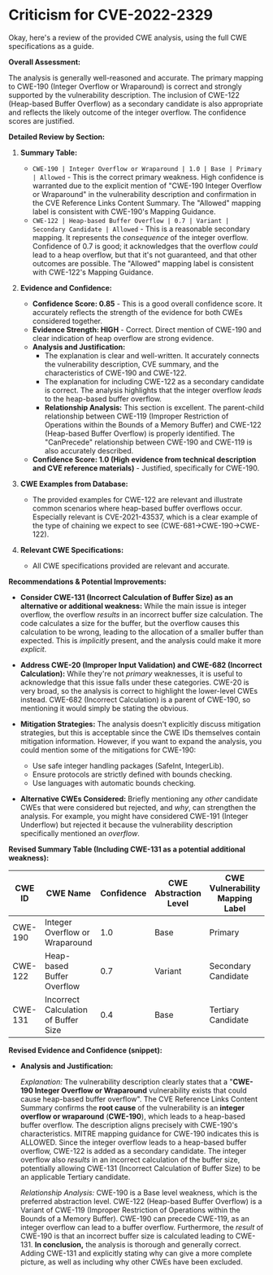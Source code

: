 # Criticism for CVE-2022-2329

Okay, here's a review of the provided CWE analysis, using the full CWE specifications as a guide.

**Overall Assessment:**

The analysis is generally well-reasoned and accurate. The primary mapping to CWE-190 (Integer Overflow or Wraparound) is correct and strongly supported by the vulnerability description. The inclusion of CWE-122 (Heap-based Buffer Overflow) as a secondary candidate is also appropriate and reflects the likely outcome of the integer overflow.  The confidence scores are justified.

**Detailed Review by Section:**

1.  **Summary Table:**

    *   `CWE-190 | Integer Overflow or Wraparound | 1.0 | Base | Primary | Allowed` - This is the correct primary weakness. High confidence is warranted due to the explicit mention of "CWE-190 Integer Overflow or Wraparound" in the vulnerability description and confirmation in the CVE Reference Links Content Summary. The "Allowed" mapping label is consistent with CWE-190's Mapping Guidance.
    *   `CWE-122 | Heap-based Buffer Overflow | 0.7 | Variant | Secondary Candidate | Allowed` -  This is a reasonable secondary mapping. It represents the *consequence* of the integer overflow.  Confidence of 0.7 is good; it acknowledges that the overflow *could* lead to a heap overflow, but that it's not guaranteed, and that other outcomes are possible. The "Allowed" mapping label is consistent with CWE-122's Mapping Guidance.

2.  **Evidence and Confidence:**

    *   **Confidence Score: 0.85** - This is a good overall confidence score. It accurately reflects the strength of the evidence for both CWEs considered together.
    *   **Evidence Strength: HIGH** - Correct. Direct mention of CWE-190 and clear indication of heap overflow are strong evidence.
    *   **Analysis and Justification:**
        *   The explanation is clear and well-written. It accurately connects the vulnerability description, CVE summary, and the characteristics of CWE-190 and CWE-122.
        *   The explanation for including CWE-122 as a secondary candidate is correct. The analysis highlights that the integer overflow *leads* to the heap-based buffer overflow.
        *   **Relationship Analysis:**  This section is excellent. The parent-child relationship between CWE-119 (Improper Restriction of Operations within the Bounds of a Memory Buffer) and CWE-122 (Heap-based Buffer Overflow) is properly identified. The "CanPrecede" relationship between CWE-190 and CWE-119 is also accurately described.
    *   **Confidence Score: 1.0 (High evidence from technical description and CVE reference materials)** - Justified, specifically for CWE-190.
3.  **CWE Examples from Database:**

    *   The provided examples for CWE-122 are relevant and illustrate common scenarios where heap-based buffer overflows occur. Especially relevant is CVE-2021-43537, which is a clear example of the type of chaining we expect to see (CWE-681->CWE-190->CWE-122).

4.  **Relevant CWE Specifications:**
    * All CWE specifications provided are relevant and accurate.

**Recommendations & Potential Improvements:**

*   **Consider CWE-131 (Incorrect Calculation of Buffer Size) as an alternative or additional weakness:** While the main issue is integer overflow, the overflow *results* in an incorrect buffer size calculation.  The code calculates a size for the buffer, but the overflow causes this calculation to be wrong, leading to the allocation of a smaller buffer than expected.  This is *implicitly* present, and the analysis could make it more *explicit*.

*  **Address CWE-20 (Improper Input Validation) and CWE-682 (Incorrect Calculation):** While they're not *primary* weaknesses, it is useful to acknowledge that this issue falls under these categories. CWE-20 is very broad, so the analysis is correct to highlight the lower-level CWEs instead.  CWE-682 (Incorrect Calculation) is a parent of CWE-190, so mentioning it would simply be stating the obvious.

*   **Mitigation Strategies:** The analysis doesn't explicitly discuss mitigation strategies, but this is acceptable since the CWE IDs themselves contain mitigation information. However, if you want to expand the analysis, you could mention some of the mitigations for CWE-190:
    *   Use safe integer handling packages (SafeInt, IntegerLib).
    *   Ensure protocols are strictly defined with bounds checking.
    *   Use languages with automatic bounds checking.

*   **Alternative CWEs Considered:** Briefly mentioning any *other* candidate CWEs that were considered but rejected, and *why*, can strengthen the analysis.  For example, you might have considered CWE-191 (Integer Underflow) but rejected it because the vulnerability description specifically mentioned an *overflow*.

**Revised Summary Table (Including CWE-131 as a potential additional weakness):**

| CWE ID | CWE Name | Confidence | CWE Abstraction Level | CWE Vulnerability Mapping Label | CWE-Vulnerability Mapping Notes |
|---|---|---|---|---|---|
| CWE-190 | Integer Overflow or Wraparound | 1.0 | Base | Primary | Allowed |
| CWE-122 | Heap-based Buffer Overflow | 0.7 | Variant | Secondary Candidate | Allowed |
| CWE-131 | Incorrect Calculation of Buffer Size | 0.4 | Base | Tertiary Candidate | Allowed |

**Revised Evidence and Confidence (snippet):**

*   **Analysis and Justification:**

    *Explanation:* The vulnerability description clearly states that a "**CWE-190 Integer Overflow or Wraparound** vulnerability exists that could cause heap-based buffer overflow". The CVE Reference Links Content Summary confirms the **root cause** of the vulnerability is an **integer overflow or wraparound** (**CWE-190**), which leads to a heap-based buffer overflow. The description aligns precisely with CWE-190's characteristics. MITRE mapping guidance for CWE-190 indicates this is ALLOWED. Since the integer overflow leads to a heap-based buffer overflow, CWE-122 is added as a secondary candidate. The integer overflow also *results* in an incorrect calculation of the buffer size, potentially allowing CWE-131 (Incorrect Calculation of Buffer Size) to be an applicable Tertiary candidate.

    *Relationship Analysis:* CWE-190 is a Base level weakness, which is the preferred abstraction level. CWE-122 (Heap-based Buffer Overflow) is a Variant of CWE-119 (Improper Restriction of Operations within the Bounds of a Memory Buffer). CWE-190 can precede CWE-119, as an integer overflow can lead to a buffer overflow. Furthermore, the *result* of CWE-190 is that an incorrect buffer size is calculated leading to CWE-131.
**In conclusion,** the analysis is thorough and generally correct.  Adding CWE-131 and explicitly stating why can give a more complete picture, as well as including why other CWEs have been excluded.